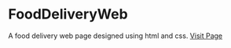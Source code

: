 # FoodDeliveryWeb

A food delivery web page designed using html and css.
[Visit Page](https://abhishek6579.github.io/FoodDeliveryWeb/)
